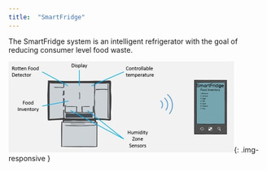 ```yaml
---
title:  "SmartFridge"
---
```

The SmartFridge system is an intelligent refrigerator with the goal of reducing consumer level food waste.

![SmartFridge](/assets/profile_smartfridge.jpg){: .img-responsive }